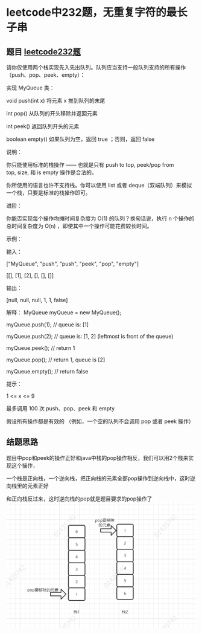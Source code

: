 # leetcode中232题，无重复字符的最长子串

## 题目 [leetcode232题](https://leetcode-cn.com/problems/implement-queue-using-stacks/)

请你仅使用两个栈实现先入先出队列。队列应当支持一般队列支持的所有操作（push、pop、peek、empty）：

实现 MyQueue 类：

void push(int x) 将元素 x 推到队列的末尾

int pop() 从队列的开头移除并返回元素

int peek() 返回队列开头的元素

boolean empty() 如果队列为空，返回 true ；否则，返回 false


说明：

你只能使用标准的栈操作 —— 也就是只有 push to top, peek/pop from top, size, 和 is empty 操作是合法的。

你所使用的语言也许不支持栈。你可以使用 list 或者 deque（双端队列）来模拟一个栈，只要是标准的栈操作即可。


进阶：

你能否实现每个操作均摊时间复杂度为 O(1) 的队列？换句话说，执行 n 个操作的总时间复杂度为 O(n) ，即使其中一个操作可能花费较长时间。


示例：

输入：

["MyQueue", "push", "push", "peek", "pop", "empty"]

[[], [1], [2], [], [], []]

输出：

[null, null, null, 1, 1, false]

解释：
MyQueue myQueue = new MyQueue();

myQueue.push(1); // queue is: [1]

myQueue.push(2); // queue is: [1, 2] (leftmost is front of the queue)

myQueue.peek(); // return 1

myQueue.pop(); // return 1, queue is [2]

myQueue.empty(); // return false


提示：

1 <= x <= 9

最多调用 100 次 push、pop、peek 和 empty

假设所有操作都是有效的 （例如，一个空的队列不会调用 pop 或者 peek 操作）



## 结题思路

题目中pop和peek的操作正好和java中栈的pop操作相反，我们可以用2个栈来实现这个操作，

一个栈是正向栈，一个逆向栈，把正向栈的元素全部pop操作到逆向栈中，这时逆向栈里的元素正好

和正向栈反过来，这时逆向栈的pop就是题目要求的pop操作了
![img.png](/src/test/java/leetcode232/img.png)


   
